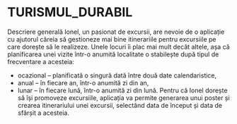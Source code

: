 # TURISMUL_DURABIL
Descriere generală
Ionel, un pasionat de excursii, are nevoie de o aplicație cu ajutorul căreia să gestioneze mai bine itinerariile pentru excursiile pe care dorește să le realizeze. Unele locuri îi plac mai mult decât altele, așa că planificarea unei vizite într-o anumită localitate o stabilește după tipul de frecventare a acesteia:
- ocazional – planificată o singură dată între două date calendaristice,
- anual – în fiecare an, într-o anumită zi din an,
- lunar – în fiecare lună, într-o anumită zi din lună.
Pentru că Ionel dorește să își promoveze excursiile, aplicația va permite generarea unui poster și crearea itinerariului unei excursii, selectând data de început și data de sfârșit a acesteia.
